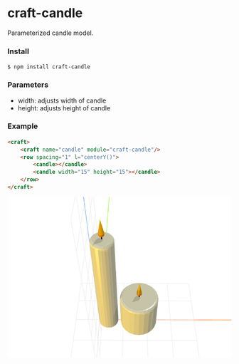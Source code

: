 # craft-candle

Parameterized candle model.

### Install
    $ npm install craft-candle

### Parameters
- width: adjusts width of candle
- height: adjusts height of candle

### Example
```html
<craft>
    <craft name="candle" module="craft-candle"/>
    <row spacing="1" l="centerY()">
        <candle></candle>
        <candle width="15" height="15"></candle>
    </row>
</craft>
```

![example](example.png)